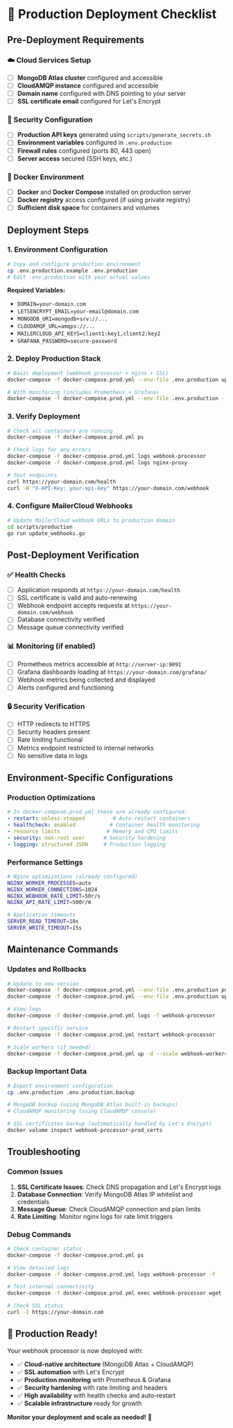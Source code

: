 # 🚀 Production Deployment Checklist

## Pre-Deployment Requirements

### ☁️ Cloud Services Setup
- [ ] **MongoDB Atlas cluster** configured and accessible
- [ ] **CloudAMQP instance** configured and accessible  
- [ ] **Domain name** configured with DNS pointing to your server
- [ ] **SSL certificate email** configured for Let's Encrypt

### 🔐 Security Configuration
- [ ] **Production API keys** generated using `scripts/generate_secrets.sh`
- [ ] **Environment variables** configured in `.env.production`
- [ ] **Firewall rules** configured (ports 80, 443 open)
- [ ] **Server access** secured (SSH keys, etc.)

### 🐳 Docker Environment
- [ ] **Docker** and **Docker Compose** installed on production server
- [ ] **Docker registry** access configured (if using private registry)
- [ ] **Sufficient disk space** for containers and volumes

## Deployment Steps

### 1. Environment Configuration
```bash
# Copy and configure production environment
cp .env.production.example .env.production
# Edit .env.production with your actual values
```

**Required Variables:**
- `DOMAIN=your-domain.com`
- `LETSENCRYPT_EMAIL=your-email@domain.com`
- `MONGODB_URI=mongodb+srv://...`
- `CLOUDAMQP_URL=amqps://...`
- `MAILERCLOUD_API_KEYS=client1:key1,client2:key2`
- `GRAFANA_PASSWORD=secure-password`

### 2. Deploy Production Stack
```bash
# Basic deployment (webhook processor + nginx + SSL)
docker-compose -f docker-compose.prod.yml --env-file .env.production up -d

# With monitoring (includes Prometheus + Grafana)
docker-compose -f docker-compose.prod.yml --env-file .env.production --profile monitoring up -d
```

### 3. Verify Deployment
```bash
# Check all containers are running
docker-compose -f docker-compose.prod.yml ps

# Check logs for any errors
docker-compose -f docker-compose.prod.yml logs webhook-processor
docker-compose -f docker-compose.prod.yml logs nginx-proxy

# Test endpoints
curl https://your-domain.com/health
curl -H "X-API-Key: your-api-key" https://your-domain.com/webhook
```

### 4. Configure MailerCloud Webhooks
```bash
# Update MailerCloud webhook URLs to production domain
cd scripts/production
go run update_webhooks.go
```

## Post-Deployment Verification

### ✅ Health Checks
- [ ] Application responds at `https://your-domain.com/health`
- [ ] SSL certificate is valid and auto-renewing
- [ ] Webhook endpoint accepts requests at `https://your-domain.com/webhook`
- [ ] Database connectivity verified
- [ ] Message queue connectivity verified

### 📊 Monitoring (if enabled)
- [ ] Prometheus metrics accessible at `http://server-ip:9091`
- [ ] Grafana dashboards loading at `https://your-domain.com/grafana/`
- [ ] Webhook metrics being collected and displayed
- [ ] Alerts configured and functioning

### 🔒 Security Verification
- [ ] HTTP redirects to HTTPS
- [ ] Security headers present
- [ ] Rate limiting functional
- [ ] Metrics endpoint restricted to internal networks
- [ ] No sensitive data in logs

## Environment-Specific Configurations

### Production Optimizations
```yaml
# In docker-compose.prod.yml these are already configured:
- restart: unless-stopped         # Auto-restart containers
- healthcheck: enabled           # Container health monitoring  
- resource limits               # Memory and CPU limits
- security: non-root user      # Security hardening
- logging: structured JSON     # Production logging
```

### Performance Settings
```bash
# Nginx optimizations (already configured)
NGINX_WORKER_PROCESSES=auto
NGINX_WORKER_CONNECTIONS=1024
NGINX_WEBHOOK_RATE_LIMIT=50r/s
NGINX_API_RATE_LIMIT=500r/m

# Application timeouts
SERVER_READ_TIMEOUT=10s
SERVER_WRITE_TIMEOUT=15s
```

## Maintenance Commands

### Updates and Rollbacks
```bash
# Update to new version
docker-compose -f docker-compose.prod.yml --env-file .env.production pull
docker-compose -f docker-compose.prod.yml --env-file .env.production up -d

# View logs
docker-compose -f docker-compose.prod.yml logs -f webhook-processor

# Restart specific service
docker-compose -f docker-compose.prod.yml restart webhook-processor

# Scale workers (if needed)
docker-compose -f docker-compose.prod.yml up -d --scale webhook-worker=3
```

### Backup Important Data
```bash
# Export environment configuration
cp .env.production .env.production.backup

# MongoDB backup (using MongoDB Atlas built-in backups)
# CloudAMQP monitoring (using CloudAMQP console)

# SSL certificates backup (automatically handled by Let's Encrypt)
docker volume inspect webhook-processor-prod_certs
```

## Troubleshooting

### Common Issues
1. **SSL Certificate Issues**: Check DNS propagation and Let's Encrypt logs
2. **Database Connection**: Verify MongoDB Atlas IP whitelist and credentials
3. **Message Queue**: Check CloudAMQP connection and plan limits
4. **Rate Limiting**: Monitor nginx logs for rate limit triggers

### Debug Commands
```bash
# Check container status
docker-compose -f docker-compose.prod.yml ps

# View detailed logs
docker-compose -f docker-compose.prod.yml logs webhook-processor -f

# Test internal connectivity
docker-compose -f docker-compose.prod.yml exec webhook-processor wget -qO- http://localhost:8080/health

# Check SSL status
curl -I https://your-domain.com
```

## 🎉 Production Ready!

Your webhook processor is now deployed with:
- ✅ **Cloud-native architecture** (MongoDB Atlas + CloudAMQP)
- ✅ **SSL automation** with Let's Encrypt
- ✅ **Production monitoring** with Prometheus & Grafana
- ✅ **Security hardening** with rate limiting and headers
- ✅ **High availability** with health checks and auto-restart
- ✅ **Scalable infrastructure** ready for growth

**Monitor your deployment and scale as needed!** 🚀
